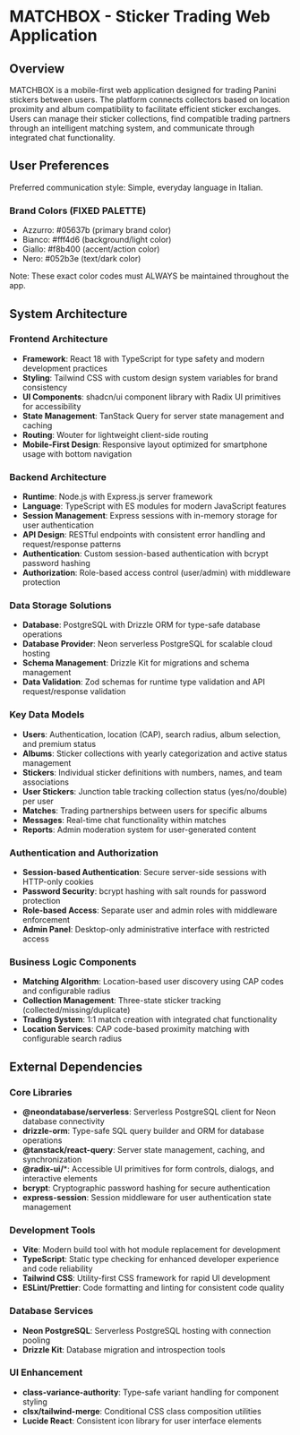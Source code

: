 # MATCHBOX - Sticker Trading Web Application

## Overview

MATCHBOX is a mobile-first web application designed for trading Panini stickers between users. The platform connects collectors based on location proximity and album compatibility to facilitate efficient sticker exchanges. Users can manage their sticker collections, find compatible trading partners through an intelligent matching system, and communicate through integrated chat functionality.

## User Preferences

Preferred communication style: Simple, everyday language in Italian.

### Brand Colors (FIXED PALETTE)
- Azzurro: #05637b (primary brand color)
- Bianco: #fff4d6 (background/light color) 
- Giallo: #f8b400 (accent/action color)
- Nero: #052b3e (text/dark color)

Note: These exact color codes must ALWAYS be maintained throughout the app.

## System Architecture

### Frontend Architecture
- **Framework**: React 18 with TypeScript for type safety and modern development practices
- **Styling**: Tailwind CSS with custom design system variables for brand consistency
- **UI Components**: shadcn/ui component library with Radix UI primitives for accessibility
- **State Management**: TanStack Query for server state management and caching
- **Routing**: Wouter for lightweight client-side routing
- **Mobile-First Design**: Responsive layout optimized for smartphone usage with bottom navigation

### Backend Architecture
- **Runtime**: Node.js with Express.js server framework
- **Language**: TypeScript with ES modules for modern JavaScript features
- **Session Management**: Express sessions with in-memory storage for user authentication
- **API Design**: RESTful endpoints with consistent error handling and request/response patterns
- **Authentication**: Custom session-based authentication with bcrypt password hashing
- **Authorization**: Role-based access control (user/admin) with middleware protection

### Data Storage Solutions
- **Database**: PostgreSQL with Drizzle ORM for type-safe database operations
- **Database Provider**: Neon serverless PostgreSQL for scalable cloud hosting
- **Schema Management**: Drizzle Kit for migrations and schema management
- **Data Validation**: Zod schemas for runtime type validation and API request/response validation

### Key Data Models
- **Users**: Authentication, location (CAP), search radius, album selection, and premium status
- **Albums**: Sticker collections with yearly categorization and active status management
- **Stickers**: Individual sticker definitions with numbers, names, and team associations
- **User Stickers**: Junction table tracking collection status (yes/no/double) per user
- **Matches**: Trading partnerships between users for specific albums
- **Messages**: Real-time chat functionality within matches
- **Reports**: Admin moderation system for user-generated content

### Authentication and Authorization
- **Session-based Authentication**: Secure server-side sessions with HTTP-only cookies
- **Password Security**: bcrypt hashing with salt rounds for password protection
- **Role-based Access**: Separate user and admin roles with middleware enforcement
- **Admin Panel**: Desktop-only administrative interface with restricted access

### Business Logic Components
- **Matching Algorithm**: Location-based user discovery using CAP codes and configurable radius
- **Collection Management**: Three-state sticker tracking (collected/missing/duplicate)
- **Trading System**: 1:1 match creation with integrated chat functionality
- **Location Services**: CAP code-based proximity matching with configurable search radius

## External Dependencies

### Core Libraries
- **@neondatabase/serverless**: Serverless PostgreSQL client for Neon database connectivity
- **drizzle-orm**: Type-safe SQL query builder and ORM for database operations
- **@tanstack/react-query**: Server state management, caching, and synchronization
- **@radix-ui/***: Accessible UI primitives for form controls, dialogs, and interactive elements
- **bcrypt**: Cryptographic password hashing for secure authentication
- **express-session**: Session middleware for user authentication state management

### Development Tools
- **Vite**: Modern build tool with hot module replacement for development
- **TypeScript**: Static type checking for enhanced developer experience and code reliability
- **Tailwind CSS**: Utility-first CSS framework for rapid UI development
- **ESLint/Prettier**: Code formatting and linting for consistent code quality

### Database Services
- **Neon PostgreSQL**: Serverless PostgreSQL hosting with connection pooling
- **Drizzle Kit**: Database migration and introspection tools

### UI Enhancement
- **class-variance-authority**: Type-safe variant handling for component styling
- **clsx/tailwind-merge**: Conditional CSS class composition utilities
- **Lucide React**: Consistent icon library for user interface elements